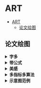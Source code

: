 # ART

- [ART](#art)
  - [论文绘图](#论文绘图)

## 论文绘图

</details>

<details>
<summary><b>字多</b></summary>

![1](../imgs/art-1.jpg)

用色彩框打底；图标形象；不同字体形态。

</details>

<details>
<summary><b>带公式</b></summary>

![4](../imgs/art-4.jpg)

底框；色彩对应。

</details>

<details>
<summary><b>美感</b></summary>

![5](../imgs/art-5.jpg)

色彩搭配；曲线布局。

</details>

<details>
<summary><b>多指标多算法</b></summary>

![6](../imgs/art-6.jpg)

同时对比性能、FLOPs和参数量。

</details>

<details>
<summary><b>示意图范例</b></summary>

![2](../imgs/art-2.jpg)

- 星标级别很有灵性
- 用小圆圈代替卷积层

![3](../imgs/art-3.jpg)

底框。

</details>
